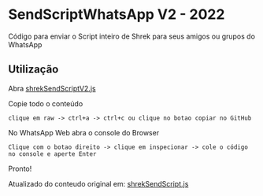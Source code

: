 # SendScriptWhatsApp V2 - 2022

Código para enviar o Script inteiro de Shrek para seus amigos ou grupos do WhatsApp

## Utilização

Abra [shrekSendScriptV2.js](https://github.com/alestanalves/SendScriptWhatsAppV2/blob/main/SendScriptWhatsAppV2.js)

Copie todo o conteúdo 

``clique em raw -> ctrl+a -> ctrl+c ou clique no botao copiar no GitHub``

No WhatsApp Web abra o console do Browser

``Clique com o botao direito -> clique em inspecionar -> cole o código no console e aperte Enter``

Pronto!

Atualizado do conteudo original em: [shrekSendScript.js](https://github.com/Matt-Fontes/SendScriptWhatsApp)
